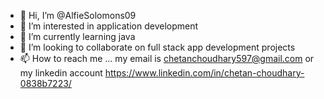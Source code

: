 - 👋 Hi, I’m @AlfieSolomons09
- 👀 I’m interested in application development
- 🌱 I’m currently learning java
- 💞️ I’m looking to collaborate on full stack app development projects
- 📫 How to reach me ... my email is chetanchoudhary597@gmail.com or my linkedin account https://www.linkedin.com/in/chetan-choudhary-0838b7223/

<!---
AlfieSolomons09/AlfieSolomons09 is a ✨ special ✨ repository because its `README.md` (this file) appears on your GitHub profile.
You can click the Preview link to take a look at your changes.
--->
